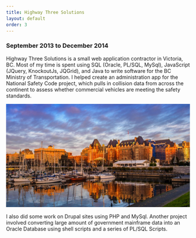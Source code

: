 ```yaml
---
title: Highway Three Solutions
layout: default
order: 3
---
```

### September 2013 to December 2014

Highway Three Solutions is a small web application contractor in Victoria, BC. Most of my time is spent using SQL (Oracle, PL/SQL, MySql), JavaScript (JQuery, KnockoutJs, JQGrid), and Java to write software for the BC Ministry of Transportation. I helped create an administration app for the National Safety Code project, which pulls in collision data from across the continent to assess whether commercial vehicles are meeting the safety standards.

![Highway Three Logo](/static/victoria-bc.jpg)

I also did some work on Drupal sites using PHP and MySql. Another project involved converting large amount of government mainframe data into an Oracle Database using shell scripts and a series of PL/SQL Scripts.
